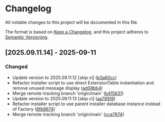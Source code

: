 # Changelog

All notable changes to this project will be documented in this file.

The format is based on [Keep a Changelog](https://keepachangelog.com/en/1.0.0/),
and this project adheres to [Semantic Versioning](https://semver.org/spec/v2.0.0.html).

## [2025.09.11.14] - 2025-09-11

### Changed

* Update version to 2025.09.11.12 [skip ci] ([b3a60cc](https://github.com/N6REJ/bears_aichatbot/commit/b3a60cc))
* Refactor installer script to use direct ExtensionTable instantiation and remove unused message display ([ad08bb4](https://github.com/N6REJ/bears_aichatbot/commit/ad08bb4))
* Merge remote-tracking branch 'origin/main' ([b415631](https://github.com/N6REJ/bears_aichatbot/commit/b415631))
* Update version to 2025.09.11.13 [skip ci] ([aa785f8](https://github.com/N6REJ/bears_aichatbot/commit/aa785f8))
* Refactor installer script to use parent installer database instance instead of Factory ([8fb8674](https://github.com/N6REJ/bears_aichatbot/commit/8fb8674))
* Merge remote-tracking branch 'origin/main' ([cca7874](https://github.com/N6REJ/bears_aichatbot/commit/cca7874))

